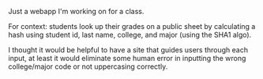 Just a webapp I'm working on for a class.  
  
For context: students look up their grades on a public sheet by calculating a  
hash using student id, last name, college, and major (using the SHA1 algo).  

I thought it would be helpful to have a site that guides users through each  
input, at least it would eliminate some human error in inputting the wrong  
college/major code or not uppercasing correctly.
